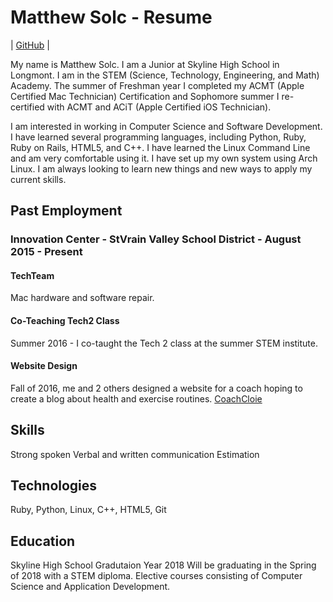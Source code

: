  Matthew Solc - Resume
======

| [GitHub](https://github.com/matthewsolc66 "GitHub") |

My name is Matthew Solc. I am a Junior at Skyline High School in Longmont. I am in the STEM (Science, Technology, Engineering, and Math) Academy. The summer of Freshman year I completed my ACMT (Apple Certified Mac Technician) Certification and Sophomore summer I re-certified with ACMT and ACiT (Apple Certified iOS Technician). 

I am interested in working in Computer Science and Software Development. I have learned several programming languages, including Python, Ruby, Ruby on Rails, HTML5, and C++. I have learned the Linux Command Line and am very comfortable using it. I have set up my own system using Arch Linux. I am always looking to learn new things and new ways to apply my current skills. 


Past Employment
------

### Innovation Center - StVrain Valley School District - August 2015 - Present


#### TechTeam 
Mac hardware and software repair.

#### Co-Teaching Tech2 Class
Summer 2016 - I co-taught the Tech 2 class at the summer STEM institute.

#### Website Design

Fall of 2016, me and 2 others designed a website for a coach hoping to create a blog about health and exercise routines. 
[CoachCloie](http://coachcloie.com "CoachCloie")

Skills
------

Strong spoken
Verbal and written communication
Estimation


Technologies
------

Ruby, Python, Linux, C++, HTML5, Git

Education
------

Skyline High School
Gradutaion Year 2018
Will be graduating in the Spring of 2018 with a STEM diploma. Elective courses consisting of Computer Science and Application Development. 

